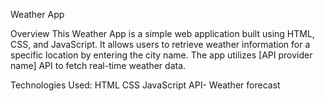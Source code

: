 Weather App

Overview
This Weather App is a simple web application built using HTML, CSS, and JavaScript. It allows users to retrieve weather information for a specific location by entering the city name. The app utilizes [API provider name] API to fetch real-time weather data.

Technologies Used:
HTML
CSS
JavaScript
API- Weather forecast
